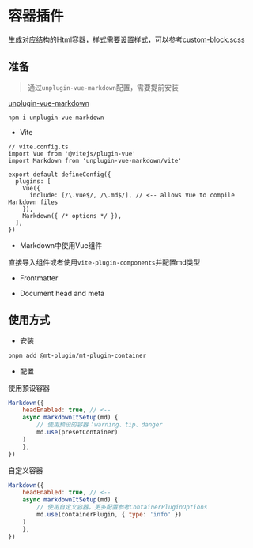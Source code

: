# 容器插件 

生成对应结构的Html容器，样式需要设置样式，可以参考[custom-block.scss](https://github.com/zengsl/mt-plugin/blob/main/packages/mt-plugin-demo-component/src/styles/content/custom-block.scss)

## 准备

> 通过`unplugin-vue-markdown`配置，需要提前安装

[unplugin-vue-markdown](https://github.com/unplugin/unplugin-vue-markdown)

```shell
npm i unplugin-vue-markdown
```

- Vite

```shell
// vite.config.ts
import Vue from '@vitejs/plugin-vue'
import Markdown from 'unplugin-vue-markdown/vite'

export default defineConfig({
  plugins: [
    Vue({
      include: [/\.vue$/, /\.md$/], // <-- allows Vue to compile Markdown files
    }),
    Markdown({ /* options */ }),
  ],
})
```


- Markdown中使用Vue组件

直接导入组件或者使用`vite-plugin-components`并配置md类型


- Frontmatter

- Document head and meta

## 使用方式

- 安装

```shell
pnpm add @mt-plugin/mt-plugin-container
```

- 配置

使用预设容器

```js {5}
Markdown({
    headEnabled: true, // <--
    async markdownItSetup(md) {
        // 使用预设的容器：warning、tip、danger
        md.use(presetContainer)
    )
    },
})
```

自定义容器

```js {5}
Markdown({
    headEnabled: true, // <--
    async markdownItSetup(md) {
        // 使用自定义容器，更多配置参考ContainerPluginOptions
        md.use(containerPlugin, { type: 'info' })
    )
    },
})
```
